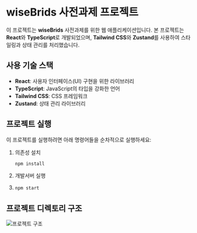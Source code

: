 # wiseBrids 사전과제 프로젝트

이 프로젝트는 **wiseBrids** 사전과제를 위한 웹 애플리케이션입니다. 본 프로젝트는 **React**와 **TypeScript**로 개발되었으며, **Tailwind CSS**와 **Zustand**를 사용하여 스타일링과 상태 관리를 처리했습니다.

## 사용 기술 스택

- **React**: 사용자 인터페이스(UI) 구현을 위한 라이브러리
- **TypeScript**: JavaScript의 타입을 강화한 언어
- **Tailwind CSS**: CSS 프레임워크
- **Zustand**: 상태 관리 라이브러리

## 프로젝트 실행

이 프로젝트를 실행하려면 아래 명령어들을 순차적으로 실행하세요:

1. 의존성 설치
   ```bash
   npm install
2. 개발서버 실행
3. ```bash
   npm start

## 프로젝트 디렉토리 구조

![프로젝트 구조](./public/directory.png)

